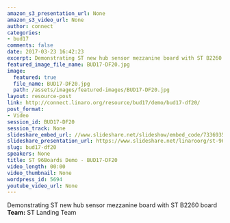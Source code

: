 ```yaml
---
amazon_s3_presentation_url: None
amazon_s3_video_url: None
author: connect
categories:
- bud17
comments: false
date: 2017-03-23 16:42:23
excerpt: Demonstrating ST new hub sensor mezzanine board with ST B2260 board
featured_image_file_name: BUD17-DF20.jpg
image:
  featured: true
  file_name: BUD17-DF20.jpg
  path: /assets/images/featured-images/BUD17-DF20.jpg
layout: resource-post
link: http://connect.linaro.org/resource/bud17/demo/bud17-df20/
post_format:
- Video
session_id: BUD17-DF20
session_track: None
slideshare_embed_url: //www.slideshare.net/slideshow/embed_code/73369355
slideshare_presentation_url: https://www.slideshare.net/linaroorg/st-96boards-demo
slug: bud17-df20
speakers: None
title: ST 96Boards Demo - BUD17-DF20
video_length: 00:00
video_thumbnail: None
wordpress_id: 5694
youtube_video_url: None
---
```


Demonstrating ST new hub sensor mezzanine board with ST B2260 board
**Team:** ST Landing Team